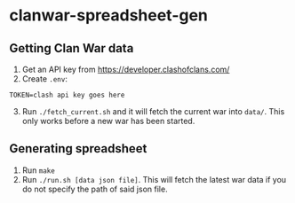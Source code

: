 # clanwar-spreadsheet-gen

## Getting Clan War data

1. Get an API key from https://developer.clashofclans.com/
2. Create `.env`:
```env
TOKEN=clash api key goes here
```
3. Run `./fetch_current.sh` and it will fetch the current war into `data/`.
This only works before a new war has been started.

## Generating spreadsheet

1. Run `make`
2. Run `./run.sh [data json file]`. This will fetch the latest war data if you do not specify the path of said json file.
